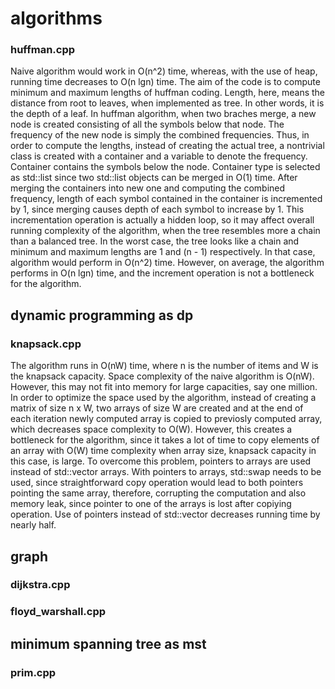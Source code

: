 # algorithms
### huffman.cpp
Naive algorithm would work in O(n^2) time, whereas, with the use of heap, running time decreases to O(n lgn) time. The aim of the code is to compute minimum and maximum lengths of huffman coding. Length, here, means the distance from root to leaves, when implemented as tree. In other words, it is the depth of a leaf. In huffman algorithm, when two braches merge, a new node is created consisting of all the symbols below that node. The frequency of the new node is simply the combined frequencies. Thus, in order to compute the lengths, instead of creating the actual tree, a nontrivial class is created with a container and a variable to denote the frequency. Container contains the symbols below the node. Container type is selected as std::list since two std::list objects can be merged in O(1) time. After merging the containers into new one and computing the combined frequency, length of each symbol contained in the container is incremented by 1, since merging causes depth of each symbol to increase by 1. This incrementation operation is actually a hidden loop, so it may affect overall running complexity of the algorithm, when the tree resembles more a chain than a balanced tree. In the worst case, the tree looks like a chain and minimum and maximum lengths are 1 and (n - 1) respectively. In that case, algorithm would perform in O(n^2) time. However, on average, the algorithm performs in O(n lgn) time, and the increment operation is not a bottleneck for the algorithm.
## dynamic programming as dp
### knapsack.cpp
The algorithm runs in O(nW) time, where n is the number of items and W is the knapsack capacity. Space complexity of the naive algorithm is O(nW). However, this may not fit into memory for large capacities, say one million. In order to optimize the space used by the algorithm, instead of creating a matrix of size n x W, two arrays of size W are created and at the end of each iteration newly computed array is copied to previosly computed array, which decreases space complexity to O(W). However, this creates a bottleneck for the algorithm, since it takes a lot of time to copy elements of an array with O(W) time complexity when array size, knapsack capacity in this case, is large. To overcome this problem, pointers to arrays are used instead of std::vector arrays. With pointers to arrays, std::swap needs to be used, since straightforward copy operation would lead to both pointers pointing the same array, therefore, corrupting the computation and also memory leak, since pointer to one of the arrays is lost after copiying operation. Use of pointers instead of std::vector decreases running time by nearly half.
## graph
### dijkstra.cpp
### floyd_warshall.cpp
## minimum spanning tree as mst
### prim.cpp
